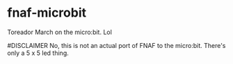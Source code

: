# fnaf-microbit
Toreador March on the micro:bit. Lol

#DISCLAIMER
No, this is not an actual port of FNAF to the micro:bit. There's only a 5 x 5 led thing.
